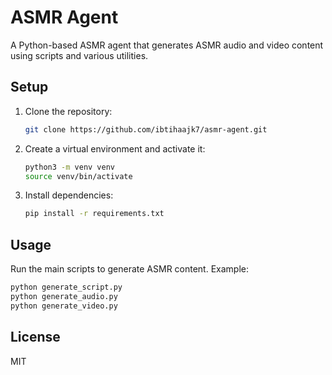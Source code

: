# ASMR Agent

A Python-based ASMR agent that generates ASMR audio and video content using scripts and various utilities.

## Setup

1. Clone the repository:
   ```bash
   git clone https://github.com/ibtihaajk7/asmr-agent.git
   ```
2. Create a virtual environment and activate it:
   ```bash
   python3 -m venv venv
   source venv/bin/activate
   ```
3. Install dependencies:
   ```bash
   pip install -r requirements.txt
   ```

## Usage

Run the main scripts to generate ASMR content. Example:

```bash
python generate_script.py
python generate_audio.py
python generate_video.py
```

## License

MIT
